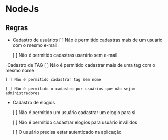 # NodeJs

## Regras

- Cadastro de usuários
    [ ] Não é permitido cadastras mais de um usuário com o mesmo e-mail.
    
    [ ] Não é permitido cadastras usarário sem e-mail.

-Cadastro de TAG
    [ ] Não é permitido cadastrar mais de uma tag com o mesmo nome
    
    [ ] Não é permitido cadastrar tag sem nome
    
    [ ] Não é permitido o cadastro por usuários que não sejam administradores


- Cadastro de elogios
    
    [ ] Não é permitido um usuário cadastrar um elogio para si
    
    [ ] Não é permitido cadastrar elogios para usuário inválidos
    
    [ ] O usuário precisa estar autenticado na aplicação

